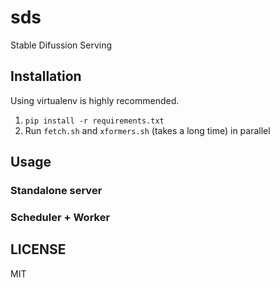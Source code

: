 sds
===
Stable Difussion Serving

## Installation

Using virtualenv is highly recommended.

1. `pip install -r requirements.txt`
2. Run `fetch.sh` and `xformers.sh` (takes a long time) in parallel

## Usage

### Standalone server

### Scheduler + Worker


## LICENSE
MIT